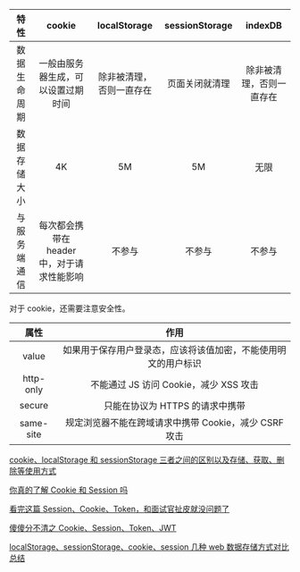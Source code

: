 |     特性     |                   cookie                   |       localStorage       | sessionStorage |         indexDB          |
| :----------: | :----------------------------------------: | :----------------------: | :------------: | :----------------------: |
| 数据生命周期 |     一般由服务器生成，可以设置过期时间     | 除非被清理，否则一直存在 | 页面关闭就清理 | 除非被清理，否则一直存在 |
| 数据存储大小 |                     4K                     |            5M            |       5M       |           无限           |
| 与服务端通信 | 每次都会携带在 header 中，对于请求性能影响 |          不参与          |     不参与     |          不参与          |

对于 cookie，还需要注意安全性。

|   属性    |                              作用                              |
| :-------: | :------------------------------------------------------------: |
|   value   | 如果用于保存用户登录态，应该将该值加密，不能使用明文的用户标识 |
| http-only |             不能通过 JS 访问 Cookie，减少 XSS 攻击             |
|  secure   |                只能在协议为 HTTPS 的请求中携带                 |
| same-site |     规定浏览器不能在跨域请求中携带 Cookie，减少 CSRF 攻击      |

[cookie、localStorage 和 sessionStorage 三者之间的区别以及存储、获取、删除等使用方式](https://juejin.cn/post/6844903516826255373)

[你真的了解 Cookie 和 Session 吗](https://juejin.cn/post/6844903842773991431)

[看完这篇 Session、Cookie、Token，和面试官扯皮就没问题了](https://juejin.cn/post/6844904115080790023)

[傻傻分不清之 Cookie、Session、Token、JWT](https://juejin.cn/post/6844904034181070861)

[localStorage、sessionStorage、cookie、session 几种 web 数据存储方式对比总结](https://juejin.cn/post/6844903989096497159)

